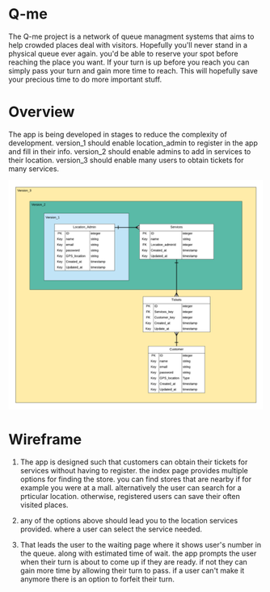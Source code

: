 # Q-me

The Q-me project is a network of queue managment systems that aims to help crowded places deal with visitors. Hopefully you'll never stand in a physical queue ever again. you'd be able to reserve your spot before reaching the place you want. If your turn is up before you reach you can simply pass your turn and gain more time to reach. This will hopefully save your precious time to do more important stuff.

# Overview

The app is being developed in stages to reduce the complexity of development. version_1 should enable location_admin to register in the app and fill in their info. version_2 should enable admins to add in services to their location. version_3 should enable many users to obtain tickets for many services.

![alt text](readme_files/Q-me_ERD_1.png)

# Wireframe

1. The app is designed such that customers can obtain their tickets for services without having to register. the index page provides multiple options for finding the store. you can find stores that are nearby if for example you were at a mall. alternatively the user can search for a prticular location. otherwise, registered users can save their often visited places.

2. any of the options above should lead you to the location services provided. where a user can select the service needed.

3. That leads the user to the waiting page where it shows user's number in the queue. along with estimated time of wait. the app prompts the user when their turn is about to come up if they are ready. if not they can gain more time by allowing their turn to pass. if a user can't make it anymore there is an option to forfeit their turn.